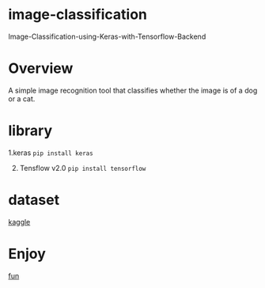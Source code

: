 # image-classification
Image-Classification-using-Keras-with-Tensorflow-Backend
# Overview
A simple image recognition tool that classifies whether the image is of a dog or a cat.
# library 
1.keras
`pip install keras`

2. Tensflow v2.0
`pip install tensorflow`
# dataset
[kaggle](https://www.kaggle.com/c/dogs-vs-cats-redux-kernels-edition)

# Enjoy
[fun](https://www.google.com/imgres?imgurl=https%3A%2F%2Fwww.jeffskipperconsulting.com%2Fwp-content%2Fuploads%2F2017%2F05%2F47036176-fun-pictures-1.jpg&imgrefurl=https%3A%2F%2Fwww.jeffskipperconsulting.com%2F2017%2F05%2F14%2Fhow-to-make-change-fun%2F&tbnid=Rzzls42YCvIk5M&vet=12ahUKEwiQ9arE8pTvAhUD7qQKHcOVAqwQMygFegUIARDgAQ..i&docid=BgOKls6npOzn3M&w=1024&h=768&q=fun%20images&ved=2ahUKEwiQ9arE8pTvAhUD7qQKHcOVAqwQMygFegUIARDgAQ)
